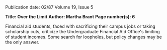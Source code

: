 Publication date: 02/87
Volume 19, Issue 5

**Title: Over the Limit**
**Author: Martha Brant**
**Page number(s): 6**

Financial aid students, faced with sacrificing their campus jobs or taking scholarship cuts, criticize the Undergraduate Financial Aid Office's limiting of student incomes. Some search for loopholes, but policy changes may be the only answer.